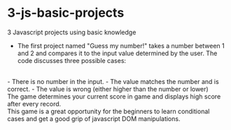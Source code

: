 # 3-js-basic-projects
3 Javascript projects using basic knowledge
<br/>
* The first project named "Guess my number!" takes a number between 1 and 2 and compares it to the input value determined by the user. The code discusses three possible cases: 
<br/>
- There is no number in the input.
- The value matches the number and is correct.
- The value is wrong (either higher than the number or lower)
<br/>
The game determines your current score in game and displays high score after every record.
<br/>
This game is a great opportunity for the beginners to learn conditional cases and get a good grip of javascript DOM manipulations.

